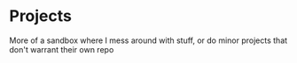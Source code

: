 # Projects
More of a sandbox where I mess around with stuff, or do minor projects that don't warrant their own repo 
